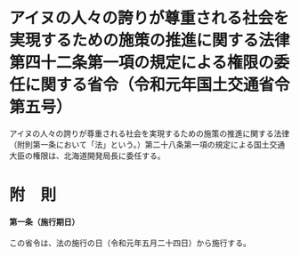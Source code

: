 # アイヌの人々の誇りが尊重される社会を実現するための施策の推進に関する法律第四十二条第一項の規定による権限の委任に関する省令（令和元年国土交通省令第五号）
アイヌの人々の誇りが尊重される社会を実現するための施策の推進に関する法律（附則第一条において「法」という。）第二十八条第一項の規定による国土交通大臣の権限は、北海道開発局長に委任する。
# 附　則
#### 第一条（施行期日）
この省令は、法の施行の日（令和元年五月二十四日）から施行する。
